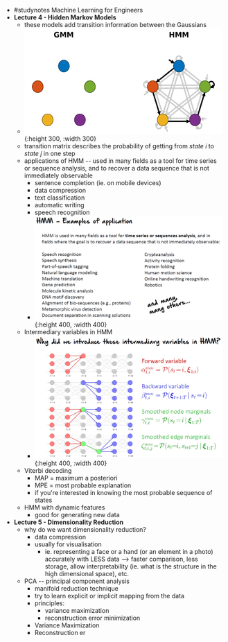 - #studynotes Machine Learning for Engineers
- **Lecture 4 - Hidden Markov Models**
	- these models add transition information between the Gaussians
	- ![image.png](../assets/image_1705051176006_0.png){:height 300, :width 300}
	- transition matrix describes the probability of getting from *state i* to *state j* in one step
	- applications of HMM -- used in many fields as a tool for time series or sequence analysis, and to recover a data sequence that is not immediately observable
		- sentence completion (ie. on mobile devices)
		- data compression
		- text classification
		- automatic writing
		- speech recognition
		- ![image.png](../assets/image_1705052270678_0.png){:height 400, :width 400}
	- Intermediary variables in HMM
		- ![image.png](../assets/image_1705054087952_0.png){:height 400, :width 400}
	- Viterbi decoding
		- MAP = maximum a posteriori
		- MPE = most probable explanation
		- if you're interested in knowing the most probable sequence of states
	- HMM with dynamic features
		- good for generating new data
- **Lecture 5 - Dimensionality Reduction**
	- why do we want dimensionality reduction?
		- data compression
		- usually for visualisation
			- ie. representing a face or a hand (or an element in a photo) accurately with LESS data --> faster comparison, less storage, allow interpretability (ie. what is the structure in the high dimensional space), etc.
	- PCA -- principal component analysis
		- manifold reduction technique
		- try to learn explicit or implicit mapping from the data
		- principles:
			- variance maximization
			- reconstruction error minimization
		- Variance Maximization
		- Reconstruction er